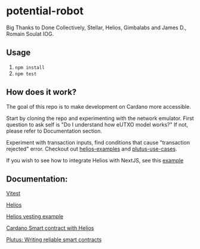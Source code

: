 # potential-robot
Big Thanks to Done Collectively, Stellar, Helios, Gimbalabs and James D., Romain Soulat IOG. 

## Usage
1. `npm install`
2. `npm test`

## How does it work?
The goal of this repo is to make development on Cardano more accessible.

Start by cloning the repo and experimenting with the network emulator.
First question to ask self is "Do I understand how eUTXO model works?" 
If not, please refer to Documentation section.

Experiment with transaction inputs, find conditions that cause "transaction rejected" error.
Checkout out [helios-examples](https://github.com/lley154/helios-examples) and [plutus-use-cases](https://github.com/input-output-hk/plutus-use-cases).

If you wish to see how to integrate Helios with NextJS, see this [example](https://github.com/lley154/helios-examples/tree/main/vesting)


## Documentation:
[Vitest](https://vitest.dev/)

[Helios](https://github.com/Hyperion-BT/helios)

[Helios vesting example](https://github.com/lley154/helios-examples/tree/main/vesting)

[Cardano Smart contract with Helios](https://github.com/lley154/helios-examples/blob/main/docs/Cardano%20Smart%20Contracts%20with%20Helios.pdf)

[Plutus: Writing reliable smart contracts](https://leanpub.com/plutus-smart-contracts) 
